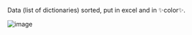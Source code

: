 Data (list of dictionaries) sorted, put in excel and in ✨color✨.


![image](https://github.com/Kimberly-Edu/multisortexcelcolor/assets/131341481/30bc661e-84e8-401d-9a1c-a710d7f7e770)
